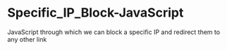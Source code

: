 # Specific_IP_Block-JavaScript
JavaScript through which we can block a specific IP and redirect them to any other link
